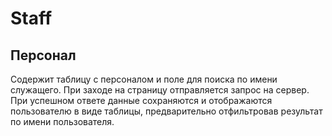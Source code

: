 # Staff
## Персонал

Содержит таблицу с персоналом и поле для поиска по имени служащего. При заходе на страницу отправляется запрос на сервер. При успешном ответе данные сохраняются и отображаются пользователю в виде таблицы, предварительно отфильтровав результат по имени пользователя.
